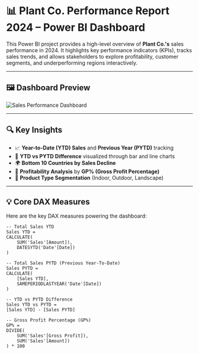 # 📊 Plant Co. Performance Report 2024 – Power BI Dashboard

This Power BI project provides a high-level overview of **Plant Co.'s** sales performance in 2024. It highlights key performance indicators (KPIs), tracks sales trends, and allows stakeholders to explore profitability, customer segments, and underperforming regions interactively.

---

## 🖼️ Dashboard Preview

![Sales Performance Dashboard](./image.png)

---

## 🔍 Key Insights

- 📈 **Year-to-Date (YTD) Sales** and **Previous Year (PYTD)** tracking
- 🔁 **YTD vs PYTD Difference** visualized through bar and line charts
- 🌍 **Bottom 10 Countries by Sales Decline**
- 🧱 **Profitability Analysis** by **GP% (Gross Profit Percentage)**
- 🎯 **Product Type Segmentation** (Indoor, Outdoor, Landscape)

---

## 💡 Core DAX Measures

Here are the key DAX measures powering the dashboard:

```DAX
-- Total Sales YTD
Sales YTD = 
CALCULATE(
    SUM('Sales'[Amount]),
    DATESYTD('Date'[Date])
)

-- Total Sales PYTD (Previous Year-To-Date)
Sales PYTD = 
CALCULATE(
    [Sales YTD],
    SAMEPERIODLASTYEAR('Date'[Date])
)

-- YTD vs PYTD Difference
Sales YTD vs PYTD = 
[Sales YTD] - [Sales PYTD]

-- Gross Profit Percentage (GP%)
GP% = 
DIVIDE(
    SUM('Sales'[Gross Profit]),
    SUM('Sales'[Amount])
) * 100
